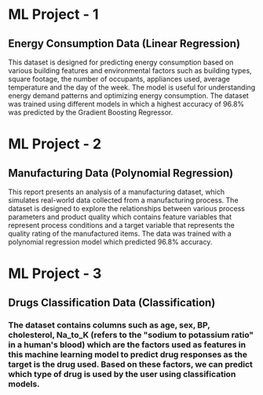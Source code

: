 # ML Project - 1
## Energy Consumption Data (Linear Regression)
This dataset is designed for predicting energy consumption based on various building features and environmental factors such as building types, square footage, the number of occupants, appliances used, average temperature and the day of the week. The model is useful for understanding energy demand patterns and optimizing energy consumption. The dataset was trained using different models in which a highest accuracy of 96.8% was predicted by the Gradient Boosting Regressor.

# ML Project - 2
## Manufacturing Data (Polynomial Regression)
This report presents an analysis of a manufacturing dataset, which simulates real-world data collected from a manufacturing process. The dataset is designed to explore the relationships between various process parameters and product quality which contains feature variables that represent process conditions and a target variable that represents the quality rating of the manufactured items. The data was trained with a polynomial regression model which predicted 96.8% accuracy.

# ML Project - 3
## Drugs Classification Data (Classification)
### The dataset contains columns such as age, sex, BP, cholesterol, Na_to_K (refers to the "sodium to potassium ratio" in a human's blood) which are the factors used as features in this machine learning model to predict drug responses as the target is the drug used. Based on these factors, we can predict which type of drug is used by the user using classification models. 
